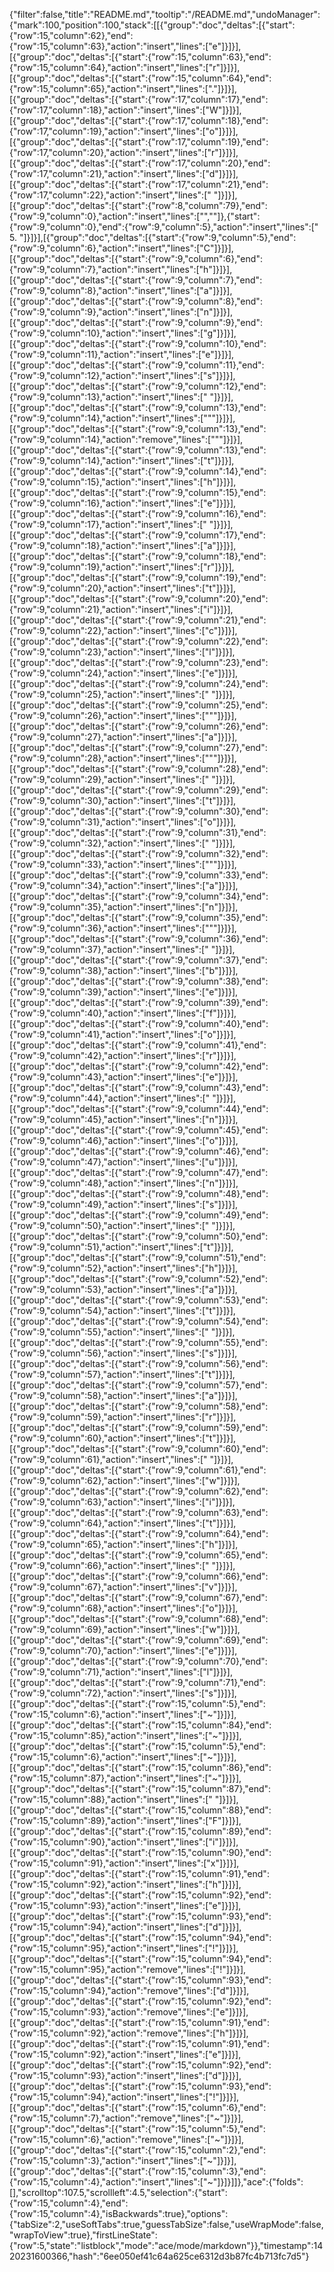 {"filter":false,"title":"README.md","tooltip":"/README.md","undoManager":{"mark":100,"position":100,"stack":[[{"group":"doc","deltas":[{"start":{"row":15,"column":62},"end":{"row":15,"column":63},"action":"insert","lines":["e"]}]}],[{"group":"doc","deltas":[{"start":{"row":15,"column":63},"end":{"row":15,"column":64},"action":"insert","lines":["r"]}]}],[{"group":"doc","deltas":[{"start":{"row":15,"column":64},"end":{"row":15,"column":65},"action":"insert","lines":["."]}]}],[{"group":"doc","deltas":[{"start":{"row":17,"column":17},"end":{"row":17,"column":18},"action":"insert","lines":["W"]}]}],[{"group":"doc","deltas":[{"start":{"row":17,"column":18},"end":{"row":17,"column":19},"action":"insert","lines":["o"]}]}],[{"group":"doc","deltas":[{"start":{"row":17,"column":19},"end":{"row":17,"column":20},"action":"insert","lines":["r"]}]}],[{"group":"doc","deltas":[{"start":{"row":17,"column":20},"end":{"row":17,"column":21},"action":"insert","lines":["d"]}]}],[{"group":"doc","deltas":[{"start":{"row":17,"column":21},"end":{"row":17,"column":22},"action":"insert","lines":[" "]}]}],[{"group":"doc","deltas":[{"start":{"row":8,"column":79},"end":{"row":9,"column":0},"action":"insert","lines":["",""]},{"start":{"row":9,"column":0},"end":{"row":9,"column":5},"action":"insert","lines":["  5. "]}]}],[{"group":"doc","deltas":[{"start":{"row":9,"column":5},"end":{"row":9,"column":6},"action":"insert","lines":["C"]}]}],[{"group":"doc","deltas":[{"start":{"row":9,"column":6},"end":{"row":9,"column":7},"action":"insert","lines":["h"]}]}],[{"group":"doc","deltas":[{"start":{"row":9,"column":7},"end":{"row":9,"column":8},"action":"insert","lines":["a"]}]}],[{"group":"doc","deltas":[{"start":{"row":9,"column":8},"end":{"row":9,"column":9},"action":"insert","lines":["n"]}]}],[{"group":"doc","deltas":[{"start":{"row":9,"column":9},"end":{"row":9,"column":10},"action":"insert","lines":["g"]}]}],[{"group":"doc","deltas":[{"start":{"row":9,"column":10},"end":{"row":9,"column":11},"action":"insert","lines":["e"]}]}],[{"group":"doc","deltas":[{"start":{"row":9,"column":11},"end":{"row":9,"column":12},"action":"insert","lines":["s"]}]}],[{"group":"doc","deltas":[{"start":{"row":9,"column":12},"end":{"row":9,"column":13},"action":"insert","lines":[" "]}]}],[{"group":"doc","deltas":[{"start":{"row":9,"column":13},"end":{"row":9,"column":14},"action":"insert","lines":["\""]}]}],[{"group":"doc","deltas":[{"start":{"row":9,"column":13},"end":{"row":9,"column":14},"action":"remove","lines":["\""]}]}],[{"group":"doc","deltas":[{"start":{"row":9,"column":13},"end":{"row":9,"column":14},"action":"insert","lines":["t"]}]}],[{"group":"doc","deltas":[{"start":{"row":9,"column":14},"end":{"row":9,"column":15},"action":"insert","lines":["h"]}]}],[{"group":"doc","deltas":[{"start":{"row":9,"column":15},"end":{"row":9,"column":16},"action":"insert","lines":["e"]}]}],[{"group":"doc","deltas":[{"start":{"row":9,"column":16},"end":{"row":9,"column":17},"action":"insert","lines":[" "]}]}],[{"group":"doc","deltas":[{"start":{"row":9,"column":17},"end":{"row":9,"column":18},"action":"insert","lines":["a"]}]}],[{"group":"doc","deltas":[{"start":{"row":9,"column":18},"end":{"row":9,"column":19},"action":"insert","lines":["r"]}]}],[{"group":"doc","deltas":[{"start":{"row":9,"column":19},"end":{"row":9,"column":20},"action":"insert","lines":["t"]}]}],[{"group":"doc","deltas":[{"start":{"row":9,"column":20},"end":{"row":9,"column":21},"action":"insert","lines":["i"]}]}],[{"group":"doc","deltas":[{"start":{"row":9,"column":21},"end":{"row":9,"column":22},"action":"insert","lines":["c"]}]}],[{"group":"doc","deltas":[{"start":{"row":9,"column":22},"end":{"row":9,"column":23},"action":"insert","lines":["l"]}]}],[{"group":"doc","deltas":[{"start":{"row":9,"column":23},"end":{"row":9,"column":24},"action":"insert","lines":["e"]}]}],[{"group":"doc","deltas":[{"start":{"row":9,"column":24},"end":{"row":9,"column":25},"action":"insert","lines":[" "]}]}],[{"group":"doc","deltas":[{"start":{"row":9,"column":25},"end":{"row":9,"column":26},"action":"insert","lines":["\""]}]}],[{"group":"doc","deltas":[{"start":{"row":9,"column":26},"end":{"row":9,"column":27},"action":"insert","lines":["a"]}]}],[{"group":"doc","deltas":[{"start":{"row":9,"column":27},"end":{"row":9,"column":28},"action":"insert","lines":["\""]}]}],[{"group":"doc","deltas":[{"start":{"row":9,"column":28},"end":{"row":9,"column":29},"action":"insert","lines":[" "]}]}],[{"group":"doc","deltas":[{"start":{"row":9,"column":29},"end":{"row":9,"column":30},"action":"insert","lines":["t"]}]}],[{"group":"doc","deltas":[{"start":{"row":9,"column":30},"end":{"row":9,"column":31},"action":"insert","lines":["o"]}]}],[{"group":"doc","deltas":[{"start":{"row":9,"column":31},"end":{"row":9,"column":32},"action":"insert","lines":[" "]}]}],[{"group":"doc","deltas":[{"start":{"row":9,"column":32},"end":{"row":9,"column":33},"action":"insert","lines":["\""]}]}],[{"group":"doc","deltas":[{"start":{"row":9,"column":33},"end":{"row":9,"column":34},"action":"insert","lines":["a"]}]}],[{"group":"doc","deltas":[{"start":{"row":9,"column":34},"end":{"row":9,"column":35},"action":"insert","lines":["n"]}]}],[{"group":"doc","deltas":[{"start":{"row":9,"column":35},"end":{"row":9,"column":36},"action":"insert","lines":["\""]}]}],[{"group":"doc","deltas":[{"start":{"row":9,"column":36},"end":{"row":9,"column":37},"action":"insert","lines":[" "]}]}],[{"group":"doc","deltas":[{"start":{"row":9,"column":37},"end":{"row":9,"column":38},"action":"insert","lines":["b"]}]}],[{"group":"doc","deltas":[{"start":{"row":9,"column":38},"end":{"row":9,"column":39},"action":"insert","lines":["e"]}]}],[{"group":"doc","deltas":[{"start":{"row":9,"column":39},"end":{"row":9,"column":40},"action":"insert","lines":["f"]}]}],[{"group":"doc","deltas":[{"start":{"row":9,"column":40},"end":{"row":9,"column":41},"action":"insert","lines":["o"]}]}],[{"group":"doc","deltas":[{"start":{"row":9,"column":41},"end":{"row":9,"column":42},"action":"insert","lines":["r"]}]}],[{"group":"doc","deltas":[{"start":{"row":9,"column":42},"end":{"row":9,"column":43},"action":"insert","lines":["e"]}]}],[{"group":"doc","deltas":[{"start":{"row":9,"column":43},"end":{"row":9,"column":44},"action":"insert","lines":[" "]}]}],[{"group":"doc","deltas":[{"start":{"row":9,"column":44},"end":{"row":9,"column":45},"action":"insert","lines":["n"]}]}],[{"group":"doc","deltas":[{"start":{"row":9,"column":45},"end":{"row":9,"column":46},"action":"insert","lines":["o"]}]}],[{"group":"doc","deltas":[{"start":{"row":9,"column":46},"end":{"row":9,"column":47},"action":"insert","lines":["u"]}]}],[{"group":"doc","deltas":[{"start":{"row":9,"column":47},"end":{"row":9,"column":48},"action":"insert","lines":["n"]}]}],[{"group":"doc","deltas":[{"start":{"row":9,"column":48},"end":{"row":9,"column":49},"action":"insert","lines":["s"]}]}],[{"group":"doc","deltas":[{"start":{"row":9,"column":49},"end":{"row":9,"column":50},"action":"insert","lines":[" "]}]}],[{"group":"doc","deltas":[{"start":{"row":9,"column":50},"end":{"row":9,"column":51},"action":"insert","lines":["t"]}]}],[{"group":"doc","deltas":[{"start":{"row":9,"column":51},"end":{"row":9,"column":52},"action":"insert","lines":["h"]}]}],[{"group":"doc","deltas":[{"start":{"row":9,"column":52},"end":{"row":9,"column":53},"action":"insert","lines":["a"]}]}],[{"group":"doc","deltas":[{"start":{"row":9,"column":53},"end":{"row":9,"column":54},"action":"insert","lines":["t"]}]}],[{"group":"doc","deltas":[{"start":{"row":9,"column":54},"end":{"row":9,"column":55},"action":"insert","lines":[" "]}]}],[{"group":"doc","deltas":[{"start":{"row":9,"column":55},"end":{"row":9,"column":56},"action":"insert","lines":["s"]}]}],[{"group":"doc","deltas":[{"start":{"row":9,"column":56},"end":{"row":9,"column":57},"action":"insert","lines":["t"]}]}],[{"group":"doc","deltas":[{"start":{"row":9,"column":57},"end":{"row":9,"column":58},"action":"insert","lines":["a"]}]}],[{"group":"doc","deltas":[{"start":{"row":9,"column":58},"end":{"row":9,"column":59},"action":"insert","lines":["r"]}]}],[{"group":"doc","deltas":[{"start":{"row":9,"column":59},"end":{"row":9,"column":60},"action":"insert","lines":["t"]}]}],[{"group":"doc","deltas":[{"start":{"row":9,"column":60},"end":{"row":9,"column":61},"action":"insert","lines":[" "]}]}],[{"group":"doc","deltas":[{"start":{"row":9,"column":61},"end":{"row":9,"column":62},"action":"insert","lines":["w"]}]}],[{"group":"doc","deltas":[{"start":{"row":9,"column":62},"end":{"row":9,"column":63},"action":"insert","lines":["i"]}]}],[{"group":"doc","deltas":[{"start":{"row":9,"column":63},"end":{"row":9,"column":64},"action":"insert","lines":["t"]}]}],[{"group":"doc","deltas":[{"start":{"row":9,"column":64},"end":{"row":9,"column":65},"action":"insert","lines":["h"]}]}],[{"group":"doc","deltas":[{"start":{"row":9,"column":65},"end":{"row":9,"column":66},"action":"insert","lines":[" "]}]}],[{"group":"doc","deltas":[{"start":{"row":9,"column":66},"end":{"row":9,"column":67},"action":"insert","lines":["v"]}]}],[{"group":"doc","deltas":[{"start":{"row":9,"column":67},"end":{"row":9,"column":68},"action":"insert","lines":["o"]}]}],[{"group":"doc","deltas":[{"start":{"row":9,"column":68},"end":{"row":9,"column":69},"action":"insert","lines":["w"]}]}],[{"group":"doc","deltas":[{"start":{"row":9,"column":69},"end":{"row":9,"column":70},"action":"insert","lines":["e"]}]}],[{"group":"doc","deltas":[{"start":{"row":9,"column":70},"end":{"row":9,"column":71},"action":"insert","lines":["l"]}]}],[{"group":"doc","deltas":[{"start":{"row":9,"column":71},"end":{"row":9,"column":72},"action":"insert","lines":["s"]}]}],[{"group":"doc","deltas":[{"start":{"row":15,"column":5},"end":{"row":15,"column":6},"action":"insert","lines":["~"]}]}],[{"group":"doc","deltas":[{"start":{"row":15,"column":84},"end":{"row":15,"column":85},"action":"insert","lines":["~"]}]}],[{"group":"doc","deltas":[{"start":{"row":15,"column":5},"end":{"row":15,"column":6},"action":"insert","lines":["~"]}]}],[{"group":"doc","deltas":[{"start":{"row":15,"column":86},"end":{"row":15,"column":87},"action":"insert","lines":["~"]}]}],[{"group":"doc","deltas":[{"start":{"row":15,"column":87},"end":{"row":15,"column":88},"action":"insert","lines":[" "]}]}],[{"group":"doc","deltas":[{"start":{"row":15,"column":88},"end":{"row":15,"column":89},"action":"insert","lines":["F"]}]}],[{"group":"doc","deltas":[{"start":{"row":15,"column":89},"end":{"row":15,"column":90},"action":"insert","lines":["i"]}]}],[{"group":"doc","deltas":[{"start":{"row":15,"column":90},"end":{"row":15,"column":91},"action":"insert","lines":["x"]}]}],[{"group":"doc","deltas":[{"start":{"row":15,"column":91},"end":{"row":15,"column":92},"action":"insert","lines":["h"]}]}],[{"group":"doc","deltas":[{"start":{"row":15,"column":92},"end":{"row":15,"column":93},"action":"insert","lines":["e"]}]}],[{"group":"doc","deltas":[{"start":{"row":15,"column":93},"end":{"row":15,"column":94},"action":"insert","lines":["d"]}]}],[{"group":"doc","deltas":[{"start":{"row":15,"column":94},"end":{"row":15,"column":95},"action":"insert","lines":["!"]}]}],[{"group":"doc","deltas":[{"start":{"row":15,"column":94},"end":{"row":15,"column":95},"action":"remove","lines":["!"]}]}],[{"group":"doc","deltas":[{"start":{"row":15,"column":93},"end":{"row":15,"column":94},"action":"remove","lines":["d"]}]}],[{"group":"doc","deltas":[{"start":{"row":15,"column":92},"end":{"row":15,"column":93},"action":"remove","lines":["e"]}]}],[{"group":"doc","deltas":[{"start":{"row":15,"column":91},"end":{"row":15,"column":92},"action":"remove","lines":["h"]}]}],[{"group":"doc","deltas":[{"start":{"row":15,"column":91},"end":{"row":15,"column":92},"action":"insert","lines":["e"]}]}],[{"group":"doc","deltas":[{"start":{"row":15,"column":92},"end":{"row":15,"column":93},"action":"insert","lines":["d"]}]}],[{"group":"doc","deltas":[{"start":{"row":15,"column":93},"end":{"row":15,"column":94},"action":"insert","lines":["!"]}]}],[{"group":"doc","deltas":[{"start":{"row":15,"column":6},"end":{"row":15,"column":7},"action":"remove","lines":["~"]}]}],[{"group":"doc","deltas":[{"start":{"row":15,"column":5},"end":{"row":15,"column":6},"action":"remove","lines":["~"]}]}],[{"group":"doc","deltas":[{"start":{"row":15,"column":2},"end":{"row":15,"column":3},"action":"insert","lines":["~"]}]}],[{"group":"doc","deltas":[{"start":{"row":15,"column":3},"end":{"row":15,"column":4},"action":"insert","lines":["~"]}]}]]},"ace":{"folds":[],"scrolltop":107.5,"scrollleft":4.5,"selection":{"start":{"row":15,"column":4},"end":{"row":15,"column":4},"isBackwards":true},"options":{"tabSize":2,"useSoftTabs":true,"guessTabSize":false,"useWrapMode":false,"wrapToView":true},"firstLineState":{"row":5,"state":"listblock","mode":"ace/mode/markdown"}},"timestamp":1420231600366,"hash":"6ee050ef41c64a625ce6312d3b87fc4b713fc7d5"}